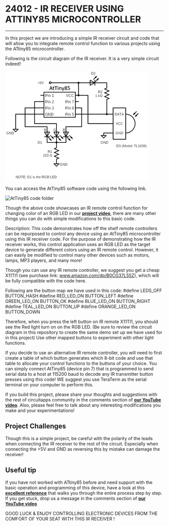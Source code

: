 # 24012 - IR RECEIVER USING ATTINY85 MICROCONTROLLER
---

In this project we are introducing a simple IR receiver circuit and code that will allow you to integrate remote control function to various projects using the ATtiny85 microcontroller.

Following is the circuit diagram of the IR receiver. It is a very simple circuit indeed!

![IR receiver circuit diagram](./AtTiny85_IR_receiver.png)

You can access the AtTiny85 software code using the following link.

![AtTiny85 code folder](./attiny85_24012)

Though the above code showcases an IR remote control function for changing color of an RGB LED in our **<u>[project video][1]</u>**, there are many other things you can do with simple modifications to this basic code.

Description: This code demonstrates how off the shelf remote controllers can be repurposed to control any device using an AtTiny85 microcontroller using this IR receiver code. For the purpose of demonstrating how the IR receiver works, this control application uses an RGB LED as the target device to generate different colors using an IR remote control. However, it can easily be modified to control many other devices such as motors, lamps, MP3 players, and many more!

Though you can use any IR remote controller, we suggest you get a cheap X11TI1 (see purchase link: www.amazon.com/dp/B0CG37L55Z), which will be fully compatible with the code here. 

Following are the button map we have used in this code:
#define LEDS_OFF BUTTON_HASH
#define RED_LED_ON BUTTON_LEFT
#define GREEN_LED_ON BUTTON_OK
#define BLUE_LED_ON BUTTON_RIGHT
#define TEAL_LED_ON BUTTON_UP
#define ORANGE_LED_ON BUTTON_DOWN

Therefore, when you press the left button on IR remote X11TI1, you should see the Red light turn on on the RGB LED. (Be sure to review the circuit diagram in this repository to create the same demo set up we have used for in this project) Use other mapped buttons to experiment with other light functions.
 
If you decide to use an alternative IR remote controller, you will need to first create a table of which button generates which 8-bit code and use that table to allocate your control functions to the buttons of your choice. You can simply connect AtTiny85 (device pin 7) that is programmed to send serial data to a host at 115200 baud to decode any IR transmitter button presses using this code! WE suggest you use TeraTerm as the serial terminal on your computer to perform this.

If you build this project, please share your thoughts and suggestions with the rest of circuitapps community in the comments section of **<u>[our YouTube video][1]</u>**. Also, please feel free to talk about any interesting modifications you make and your experimentations!

## Project Challenges
Though this is a simple project, be careful with the polarity of the leads when connecting the IR receiver to the rest of the circuit. Especially when connecting the +5V and GND as reversing this by mistake can damage the receiver!

## Useful tip

If you have not worked with ATtiny85 before and need support with the basic operation and programming of this device, have a look at this **<u>[excellent reference][2]</u>** that walks you through the entire process step by step. If you get stuck, drop us a message in the comments section of **<u>[our YouTube video][1]</u>**


GOOD LUCK & ENJOY CONTROLLING ELECTRONIC DEVICES FROM THE COMFORT OF YOUR SEAT WITH THIS IR RECEIVER !


[1]: https://youtube.com/shorts/PZWuEAKaxsI

[2]: https://circuitdigest.com/microcontroller-projects/programming-attiny85-microcontroller-ic-using-arduin